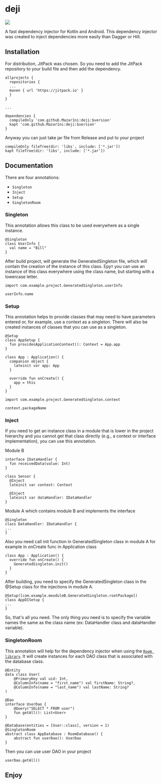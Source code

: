 # deji

[![](https://jitpack.io/v/Mazar1ni/deji.svg)](https://jitpack.io/#Mazar1ni/deji)

A fast dependency injector for Kotlin and Android.
This dependency injector was created to inject dependencies more easily than Dagger or Hilt.

## Installation

For distribution, JitPack was chosen. So you need to add the JitPack repository to your build file and then add the dependency.

```
allprojects {
  repositories {
  ...
  maven { url 'https://jitpack.io' }
  }
}

...

dependencies {
  compileOnly 'com.github.Mazar1ni:deji:$version'
  kapt 'com.github.Mazar1ni:deji:$version'
}

```

Anyway you can just take jar file from Release and put to your project

```
compileOnly fileTree(dir: 'libs', include: ['*.jar'])
kapt fileTree(dir: 'libs', include: ['*.jar'])
```

## Documentation

There are four annotations:
* `Singleton`
* `Inject`
* `Setup`
* `SingletonRoom`

### Singleton

This annotation allows this class to be used everywhere as a single instance.

```
@Singleton
class UserInfo {
  val name = "Bill"
}
```

After build project, will generate the GeneratedSingleton file, which will contain the creation of the instance of this class.
Ерут you can use an instance of this class everywhere using the class name, but starting with a lowercase letter.

```
import com.example.project.GeneratedSingleton.userInfo

userInfo.name
```

### Setup

This annotation helps to provide classes that may need to have parameters entered or, for example, use a context as a singleton.
There will also be created instances of classes that you can use as a singleton.

```
@Setup
class AppSetup {
  fun providesApplicationContext(): Context = App.app
}
```

```
class App : Application() {
  companion object {
    lateinit var app: App
  }

  override fun onCreate() {
    app = this
  }
}
```

```
import com.example.project.GeneratedSingleton.context

context.packageName
```

### Inject

If you need to get an instance class in a module that is lower in the project hierarchy and you cannot get that class directly (e.g., a context or interface implementation), you can use this annotation.

Module B
```
interface IDataHandler {
  fun receivedData(value: Int)
}

class Sensor {
  @Inject
  lateinit var context: Context

  @Inject
  lateinit var dataHandler: IDataHandler
}
```

Module A which contains module B and implements the interface
```
@Singleton
class DataHandler: IDataHandler {
...
}
```

Also you need call init function in GeneratedSingleton class in module A for example in onCreate func in Application class
```
class App : Application() {
  override fun onCreate() {
    GeneratedSingleton.init()
  }
}
```

After building, you need to specify the GeneratedSingleton class in the @Setup class for the injections in module A.
```
@Setup([com.example.mooduleB.GeneratedSingleton.rootPackage])
class AppDISetup {
...
}
```

So, that's all you need. The only thing you need is to specify the variable names the same as the class name (ex: DataHandler class and dataHandler variable).

### SingletonRoom

This annotation will help for the dependency injector when using the [`Room library`].
It will create instances for each DAO class that is associated with the database class.

```
@Entity
data class User(
    @PrimaryKey val uid: Int,
    @ColumnInfo(name = "first_name") val firstName: String?,
    @ColumnInfo(name = "last_name") val lastName: String?
)

@Dao
interface UserDao {
    @Query("SELECT * FROM user")
    fun getAll(): List<User>
}

@Database(entities = [User::class], version = 1)
@SingletonRoom
abstract class AppDatabase : RoomDatabase() {
    abstract fun userDao(): UserDao
}

```

Then you can use user DAO in your project

```
userDao.getAll()
```

## Enjoy
[`Room library`]: https://developer.android.com/training/data-storage/room
